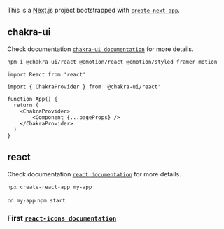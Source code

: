 This is a [Next.js](https://nextjs.org/) project bootstrapped with [`create-next-app`](https://github.com/vercel/next.js/tree/canary/packages/create-next-app).

## chakra-ui
Check documentation [`chakra-ui documentation`](https://chakra-ui.com/) for more details.

```bash
npm i @chakra-ui/react @emotion/react @emotion/styled framer-motion
```
```
import React from 'react'

import { ChakraProvider } from '@chakra-ui/react'

function App() {
  return (
    <ChakraProvider>
        <Component {...pageProps} />
    </ChakraProvider>
  )
}
```
## react

Check documentation [`react documentation`](https://reactjs.org/) for more details.
```bash
npx create-react-app my-app
```
`cd my-app`
`npm start`

### First [`react-icons documentation`](https://react-icons.github.io/) 
